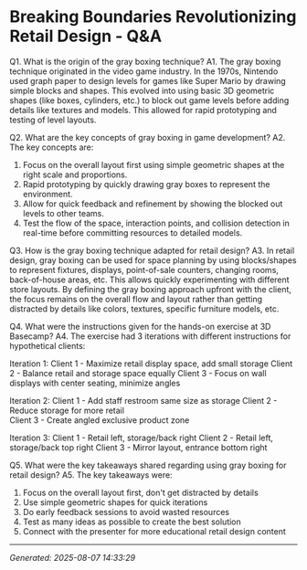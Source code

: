 # Breaking Boundaries  Revolutionizing Retail Design - Q&A

Q1. What is the origin of the gray boxing technique?
A1. The gray boxing technique originated in the video game industry. In the 1970s, Nintendo used graph paper to design levels for games like Super Mario by drawing simple blocks and shapes. This evolved into using basic 3D geometric shapes (like boxes, cylinders, etc.) to block out game levels before adding details like textures and models. This allowed for rapid prototyping and testing of level layouts.

Q2. What are the key concepts of gray boxing in game development?
A2. The key concepts are:
1) Focus on the overall layout first using simple geometric shapes at the right scale and proportions. 
2) Rapid prototyping by quickly drawing gray boxes to represent the environment.
3) Allow for quick feedback and refinement by showing the blocked out levels to other teams.
4) Test the flow of the space, interaction points, and collision detection in real-time before committing resources to detailed models.

Q3. How is the gray boxing technique adapted for retail design?
A3. In retail design, gray boxing can be used for space planning by using blocks/shapes to represent fixtures, displays, point-of-sale counters, changing rooms, back-of-house areas, etc. This allows quickly experimenting with different store layouts. By defining the gray boxing approach upfront with the client, the focus remains on the overall flow and layout rather than getting distracted by details like colors, textures, specific furniture models, etc.

Q4. What were the instructions given for the hands-on exercise at 3D Basecamp?
A4. The exercise had 3 iterations with different instructions for hypothetical clients:

Iteration 1:
Client 1 - Maximize retail display space, add small storage 
Client 2 - Balance retail and storage space equally 
Client 3 - Focus on wall displays with center seating, minimize angles

Iteration 2: 
Client 1 - Add staff restroom same size as storage
Client 2 - Reduce storage for more retail  
Client 3 - Create angled exclusive product zone

Iteration 3:
Client 1 - Retail left, storage/back right
Client 2 - Retail left, storage/back top right
Client 3 - Mirror layout, entrance bottom right

Q5. What were the key takeaways shared regarding using gray boxing for retail design?
A5. The key takeaways were:
1) Focus on the overall layout first, don't get distracted by details
2) Use simple geometric shapes for quick iterations 
3) Do early feedback sessions to avoid wasted resources
4) Test as many ideas as possible to create the best solution
5) Connect with the presenter for more educational retail design content

---
*Generated: 2025-08-07 14:33:29*
